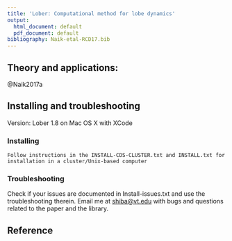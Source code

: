 ```yaml
---
title: 'Lober: Computational method for lobe dynamics'
output:
  html_document: default
  pdf_document: default
bibliography: Naik-etal-RCD17.bib
---
```

## Theory and applications: 
@Naik2017a

## Installing and troubleshooting
Version: Lober 1.8 on Mac OS X with XCode

### Installing
	Follow instructions in the INSTALL-CDS-CLUSTER.txt and INSTALL.txt for installation in a cluster/Unix-based computer
	
### Troubleshooting
  Check if your issues are documented in Install-issues.txt and use the troubleshooting therein.
  Email me at shiba@vt.edu with bugs and questions related to the paper and the library.

## Reference




